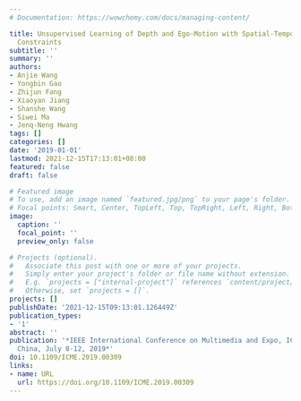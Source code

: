 ```yaml
---
# Documentation: https://wowchemy.com/docs/managing-content/

title: Unsupervised Learning of Depth and Ego-Motion with Spatial-Temporal Geometric
  Constraints
subtitle: ''
summary: ''
authors:
- Anjie Wang
- Yongbin Gao
- Zhijun Fang
- Xiaoyan Jiang
- Shanshe Wang
- Siwei Ma
- Jenq-Neng Hwang
tags: []
categories: []
date: '2019-01-01'
lastmod: 2021-12-15T17:13:01+08:00
featured: false
draft: false

# Featured image
# To use, add an image named `featured.jpg/png` to your page's folder.
# Focal points: Smart, Center, TopLeft, Top, TopRight, Left, Right, BottomLeft, Bottom, BottomRight.
image:
  caption: ''
  focal_point: ''
  preview_only: false

# Projects (optional).
#   Associate this post with one or more of your projects.
#   Simply enter your project's folder or file name without extension.
#   E.g. `projects = ["internal-project"]` references `content/project/deep-learning/index.md`.
#   Otherwise, set `projects = []`.
projects: []
publishDate: '2021-12-15T09:13:01.126449Z'
publication_types:
- '1'
abstract: ''
publication: '*IEEE International Conference on Multimedia and Expo, ICME 2019, Shanghai,
  China, July 8-12, 2019*'
doi: 10.1109/ICME.2019.00309
links:
- name: URL
  url: https://doi.org/10.1109/ICME.2019.00309
---
```

